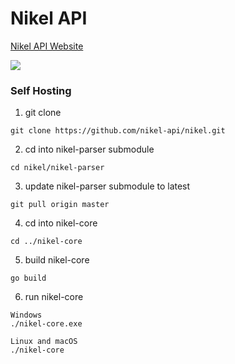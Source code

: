 # Nikel API

[Nikel API Website](https://nikel.ml)

<a href="https://status.nikel.ml"><img src="https://statuspage.freshping.io/badge/e7bd2cad-adfa-4651-938d-9a8faa8b3445?0.05201877207830097"/> </a>

### Self Hosting

1. git clone
```
git clone https://github.com/nikel-api/nikel.git
```
2. cd into nikel-parser submodule
```
cd nikel/nikel-parser
```
3. update nikel-parser submodule to latest
```
git pull origin master
```
4. cd into nikel-core
```
cd ../nikel-core
```
5. build nikel-core
```
go build
```
6. run nikel-core
```
Windows
./nikel-core.exe

Linux and macOS
./nikel-core
```
